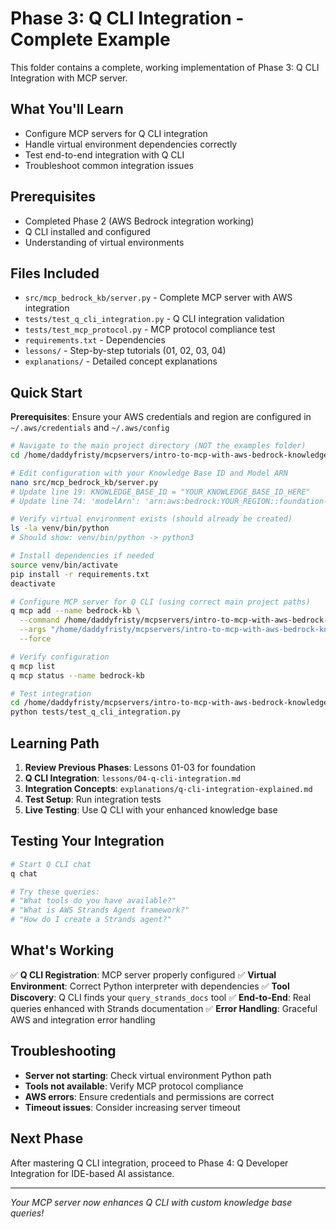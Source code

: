 # Phase 3: Q CLI Integration - Complete Example

This folder contains a complete, working implementation of Phase 3: Q CLI Integration with MCP server.

## What You'll Learn
- Configure MCP servers for Q CLI integration
- Handle virtual environment dependencies correctly
- Test end-to-end integration with Q CLI
- Troubleshoot common integration issues

## Prerequisites
- Completed Phase 2 (AWS Bedrock integration working)
- Q CLI installed and configured
- Understanding of virtual environments

## Files Included
- `src/mcp_bedrock_kb/server.py` - Complete MCP server with AWS integration
- `tests/test_q_cli_integration.py` - Q CLI integration validation
- `tests/test_mcp_protocol.py` - MCP protocol compliance test
- `requirements.txt` - Dependencies
- `lessons/` - Step-by-step tutorials (01, 02, 03, 04)
- `explanations/` - Detailed concept explanations

## Quick Start
**Prerequisites**: Ensure your AWS credentials and region are configured in `~/.aws/credentials` and `~/.aws/config`

```bash
# Navigate to the main project directory (NOT the examples folder)
cd /home/daddyfristy/mcpservers/intro-to-mcp-with-aws-bedrock-knowledge-bases

# Edit configuration with your Knowledge Base ID and Model ARN
nano src/mcp_bedrock_kb/server.py
# Update line 19: KNOWLEDGE_BASE_ID = "YOUR_KNOWLEDGE_BASE_ID_HERE"
# Update line 74: 'modelArn': 'arn:aws:bedrock:YOUR_REGION::foundation-model/YOUR_MODEL_ID'

# Verify virtual environment exists (should already be created)
ls -la venv/bin/python
# Should show: venv/bin/python -> python3

# Install dependencies if needed
source venv/bin/activate
pip install -r requirements.txt
deactivate

# Configure MCP server for Q CLI (using correct main project paths)
q mcp add --name bedrock-kb \
  --command /home/daddyfristy/mcpservers/intro-to-mcp-with-aws-bedrock-knowledge-bases/venv/bin/python \
  --args "/home/daddyfristy/mcpservers/intro-to-mcp-with-aws-bedrock-knowledge-bases/src/mcp_bedrock_kb/server.py" \
  --force

# Verify configuration
q mcp list
q mcp status --name bedrock-kb

# Test integration
cd /home/daddyfristy/mcpservers/intro-to-mcp-with-aws-bedrock-knowledge-bases
python tests/test_q_cli_integration.py
```

## Learning Path
1. **Review Previous Phases**: Lessons 01-03 for foundation
2. **Q CLI Integration**: `lessons/04-q-cli-integration.md`
3. **Integration Concepts**: `explanations/q-cli-integration-explained.md`
4. **Test Setup**: Run integration tests
5. **Live Testing**: Use Q CLI with your enhanced knowledge base

## Testing Your Integration
```bash
# Start Q CLI chat
q chat

# Try these queries:
# "What tools do you have available?"
# "What is AWS Strands Agent framework?"
# "How do I create a Strands agent?"
```

## What's Working
✅ **Q CLI Registration**: MCP server properly configured
✅ **Virtual Environment**: Correct Python interpreter with dependencies
✅ **Tool Discovery**: Q CLI finds your `query_strands_docs` tool
✅ **End-to-End**: Real queries enhanced with Strands documentation
✅ **Error Handling**: Graceful AWS and integration error handling

## Troubleshooting
- **Server not starting**: Check virtual environment Python path
- **Tools not available**: Verify MCP protocol compliance
- **AWS errors**: Ensure credentials and permissions are correct
- **Timeout issues**: Consider increasing server timeout

## Next Phase
After mastering Q CLI integration, proceed to Phase 4: Q Developer Integration for IDE-based AI assistance.

---
*Your MCP server now enhances Q CLI with custom knowledge base queries!*
